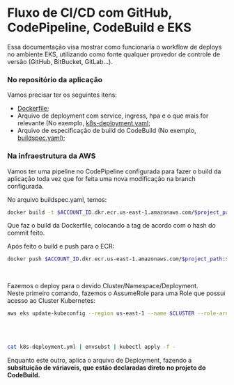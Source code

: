 
# Fluxo de CI/CD com GitHub, CodePipeline, CodeBuild e EKS

Essa documentação visa mostrar como funcionaria o workflow de deploys no ambiente EKS, utilizando como fonte qualquer provedor de controle de versão (GitHub, BitBucket, GitLab...).

### No repositório da aplicação
Vamos precisar ter os seguintes itens:
* [Dockerfile](Dockerfile);
* Arquivo de deployment com service, ingress, hpa e o que mais for relevante (No exemplo, [k8s-deployment.yaml](k8s-deployment.yaml);
* Arquivo de especificação de build do CodeBuild (No exemplo, [buildspec.yaml](buildspec.yaml));

### Na infraestrutura da AWS
Vamos ter uma pipeline no CodePipeline configurada para fazer o build da aplicação toda vez que for feita uma nova modificação na branch configurada.<br />

No arquivo buildspec.yaml, temos:<br />
```bash
docker build -t $ACCOUNT_ID.dkr.ecr.us-east-1.amazonaws.com/$project_path:$VERSION --build-arg ACCOUNT_ID=$ACCOUNT_ID .
```
Que faz o build da Dockerfile, colocando a tag de acordo com o hash do commit feito.<br />

Após feito o build e push para o ECR:
```bash
docker push $ACCOUNT_ID.dkr.ecr.us-east-1.amazonaws.com/$project_path:$VERSION
```
<br />

Fazemos o deploy para o devido Cluster/Namespace/Deployment.<br />
Neste primeiro comando, fazemos o AssumeRole para uma Role que possui acesso ao Cluster Kubernetes:
```bash
aws eks update-kubeconfig --region us-east-1 --name $CLUSTER --role-arn arn:aws:iam::$ACCOUNT_ID:role/EksCodeBuildkubectlRole
```
<br />
<br />

```bash
cat k8s-deployment.yml | envsubst | kubectl apply -f -
```

Enquanto este outro, aplica o arquivo de Deployment, fazendo a <b>subsituição de váriaveis, que estão declaradas direto no projeto do CodeBuild<b/>.